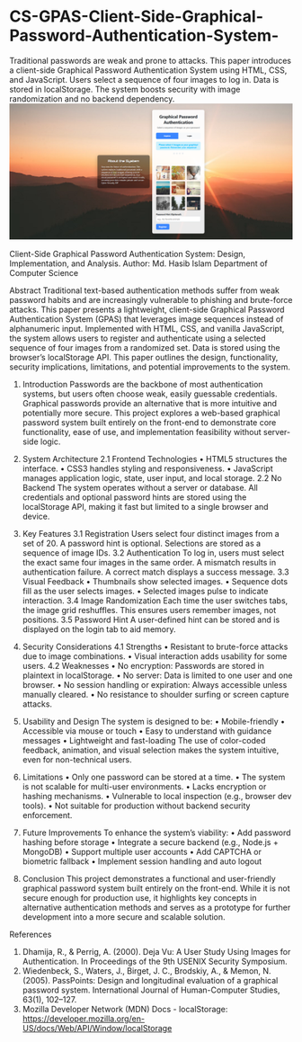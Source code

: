 # CS-GPAS-Client-Side-Graphical-Password-Authentication-System-
Traditional passwords are weak and prone to attacks. This paper introduces a client-side Graphical Password Authentication System using HTML, CSS, and JavaScript. Users select a sequence of four images to log in. Data is stored in localStorage. The system boosts security with image randomization and no backend dependency.
![image alt](https://github.com/khuttes/CS-GPAS-Client-Side-Graphical-Password-Authentication-System-/blob/main/Screenshot%202025-08-02%20182859.png?raw=true)


Client-Side Graphical Password Authentication System: Design, Implementation, and Analysis.
Author:
Md. Hasib Islam
Department of Computer Science

Abstract
Traditional text-based authentication methods suffer from weak password habits and are increasingly vulnerable to phishing and brute-force attacks. This paper presents a lightweight, client-side Graphical Password Authentication System (GPAS) that leverages image sequences instead of alphanumeric input. Implemented with HTML, CSS, and vanilla JavaScript, the system allows users to register and authenticate using a selected sequence of four images from a randomized set. Data is stored using the browser’s localStorage API. This paper outlines the design, functionality, security implications, limitations, and potential improvements to the system.

1. Introduction
Passwords are the backbone of most authentication systems, but users often choose weak, easily guessable credentials. Graphical passwords provide an alternative that is more intuitive and potentially more secure. This project explores a web-based graphical password system built entirely on the front-end to demonstrate core functionality, ease of use, and implementation feasibility without server-side logic.

2. System Architecture
2.1 Frontend Technologies
•	HTML5 structures the interface.
•	CSS3 handles styling and responsiveness.
•	JavaScript manages application logic, state, user input, and local storage.
2.2 No Backend
The system operates without a server or database. All credentials and optional password hints are stored using the localStorage API, making it fast but limited to a single browser and device.

3. Key Features
3.1 Registration
Users select four distinct images from a set of 20. A password hint is optional. Selections are stored as a sequence of image IDs.
3.2 Authentication
To log in, users must select the exact same four images in the same order. A mismatch results in authentication failure. A correct match displays a success message.
3.3 Visual Feedback
•	Thumbnails show selected images.
•	Sequence dots fill as the user selects images.
•	Selected images pulse to indicate interaction.
3.4 Image Randomization
Each time the user switches tabs, the image grid reshuffles. This ensures users remember images, not positions.
3.5 Password Hint
A user-defined hint can be stored and is displayed on the login tab to aid memory.

4. Security Considerations
4.1 Strengths
•	Resistant to brute-force attacks due to image combinations.
•	Visual interaction adds usability for some users.
4.2 Weaknesses
•	No encryption: Passwords are stored in plaintext in localStorage.
•	No server: Data is limited to one user and one browser.
•	No session handling or expiration: Always accessible unless manually cleared.
•	No resistance to shoulder surfing or screen capture attacks.



5. Usability and Design
The system is designed to be:
•	Mobile-friendly
•	Accessible via mouse or touch
•	Easy to understand with guidance messages
•	Lightweight and fast-loading
The use of color-coded feedback, animation, and visual selection makes the system intuitive, even for non-technical users.

6. Limitations
•	Only one password can be stored at a time.
•	The system is not scalable for multi-user environments.
•	Lacks encryption or hashing mechanisms.
•	Vulnerable to local inspection (e.g., browser dev tools).
•	Not suitable for production without backend security enforcement.

7. Future Improvements
To enhance the system’s viability:
•	Add password hashing before storage
•	Integrate a secure backend (e.g., Node.js + MongoDB)
•	Support multiple user accounts
•	Add CAPTCHA or biometric fallback
•	Implement session handling and auto logout

8. Conclusion
This project demonstrates a functional and user-friendly graphical password system built entirely on the front-end. While it is not secure enough for production use, it highlights key concepts in alternative authentication methods and serves as a prototype for further development into a more secure and scalable solution.



References
1.	Dhamija, R., & Perrig, A. (2000). Deja Vu: A User Study Using Images for Authentication. In Proceedings of the 9th USENIX Security Symposium.
2.	Wiedenbeck, S., Waters, J., Birget, J. C., Brodskiy, A., & Memon, N. (2005). PassPoints: Design and longitudinal evaluation of a graphical password system. International Journal of Human-Computer Studies, 63(1), 102–127.
3.	Mozilla Developer Network (MDN) Docs - localStorage: https://developer.mozilla.org/en-US/docs/Web/API/Window/localStorage


